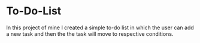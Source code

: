 # To-Do-List
In this project of mine I created a simple to-do list in which the user can add a new task and then the the task will move to respective conditions. 
